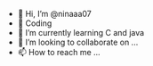 - 👋 Hi, I’m @ninaaa07
- 👀 Coding
- 🌱 I’m currently learning C and java
- 💞️ I’m looking to collaborate on ...
- 📫 How to reach me ...

<!---
ninaaa07/ninaaa07 is a ✨ special ✨ repository because its `README.md` (this file) appears on your GitHub profile.
You can click the Preview link to take a look at your changes.
--->
